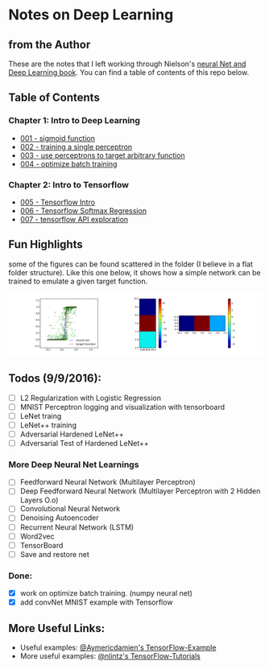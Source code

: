 # Notes on Deep Learning

## from the Author

These are the notes that I left working through Nielson's [neural Net and Deep Learning book](https://neuralnetworksanddeeplearning.com). You can find a table of contents of this repo below.

## Table of Contents
### Chapter 1: Intro to Deep Learning
- [001 - sigmoid function](Ch1%20Intro%20to%20Deep%20Learning/001%20-%20sigmoid%20function.ipynb)
- [002 - training a single perceptron](Ch1%20Intro%20to%20Deep%20Learning/002%20-%20training%20a%20single%20perceptron.ipynb)
- [003 - use perceptrons to target arbitrary function](Ch1%20Intro%20to%20Deep%20Learning/003%20-%20use%20perceptrons%20to%20target%20arbitrary%20function.ipynb)
- [004 - optimize batch training](Ch1%20Intro%20to%20Deep%20Learning/004%20-%20optimize%20batch%20training.ipynb)

### Chapter 2: Intro to Tensorflow
- [005 - Tensorflow Intro](Ch2%20Intro%20to%20Tensorflow/005%20-%20Tensorflow%20Intro.ipynb)
- [006 - Tensorflow Softmax Regression](Ch2%20Intro%20to%20Tensorflow/006%20-%20Tensorflow%20Softmax%20Regression.ipynb)
- [007 - tensorflow API exploration](Ch2%20Intro%20to%20Tensorflow/007%20-%20tensorflow%20API%20exploration.ipynb)

## Fun Highlights

some of the figures can be found scattered in the folder (I believe in a flat folder 
structure). Like this one below, it shows how a simple network can be trained 
to emulate a given target function.

[![network trained to emulate function](trained%20neural%20net%20emulate%20a%20step%20function.png)](004%20-%20optimize%20batch%20training.ipynb)

## Todos (9/9/2016):

- [ ] L2 Regularization with Logistic Regression
- [ ] MNIST Perceptron logging and visualization with tensorboard
- [ ] LeNet traing
- [ ] LeNet++ training
- [ ] Adversarial Hardened LeNet++
- [ ] Adversarial Test of Hardened LeNet++

### More Deep Neural Net Learnings
- [ ] Feedforward Neural Network (Multilayer Perceptron)
- [ ] Deep Feedforward Neural Network (Multilayer Perceptron with 2 Hidden Layers O.o)
- [ ] Convolutional Neural Network
- [ ] Denoising Autoencoder
- [ ] Recurrent Neural Network (LSTM)
- [ ] Word2vec
- [ ] TensorBoard
- [ ] Save and restore net

### Done:

- [x] work on optimize batch training. (numpy neural net)
- [x] add convNet MNIST example with Tensorflow

## More Useful Links:
- Useful examples: [@Aymericdamien's TensorFlow-Example](https://github.com/aymericdamien/TensorFlow-Examples)
- More useful examples: [@nlintz's TensorFlow-Tutorials](https://github.com/nlintz/TensorFlow-Tutorials)
